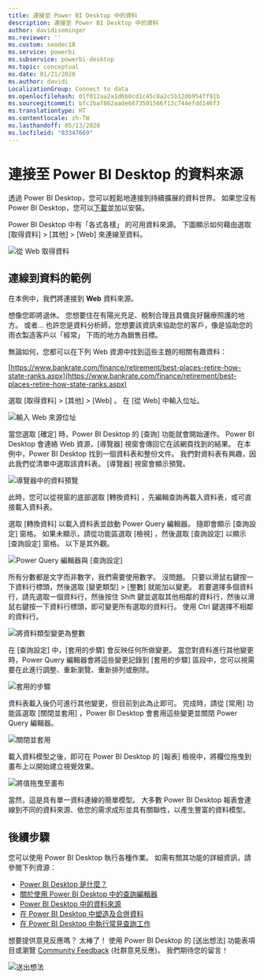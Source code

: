 ```yaml
---
title: 連接至 Power BI Desktop 中的資料
description: 連接至 Power BI Desktop 中的資料
author: davidiseminger
ms.reviewer: ''
ms.custom: seodec18
ms.service: powerbi
ms.subservice: powerbi-desktop
ms.topic: conceptual
ms.date: 01/21/2020
ms.author: davidi
LocalizationGroup: Connect to data
ms.openlocfilehash: 01f012aa2a1d6b0cd1c45c8a2c5b12d6954ff91b
ms.sourcegitcommit: bfc2baf862aade6873501566f13c744efdd146f3
ms.translationtype: HT
ms.contentlocale: zh-TW
ms.lasthandoff: 05/13/2020
ms.locfileid: "83347669"
---
```

# <a name="connect-to-data-sources-in-power-bi-desktop"></a>連接至 Power BI Desktop 的資料來源

透過 Power BI Desktop，您可以輕鬆地連接到持續擴展的資料世界。 如果您沒有 Power BI Desktop，您可以[下載](https://go.microsoft.com/fwlink/?LinkID=521662)並加以安裝。

Power BI Desktop 中有「各式各樣」  的可用資料來源。 下圖顯示如何藉由選取 [取得資料]   > [其他]   > [Web]  來連線至資料。

![從 Web 取得資料](media/desktop-connect-to-data/get-data-from-the-web.png)

## <a name="example-of-connecting-to-data"></a>連線到資料的範例

在本例中，我們將連接到 **Web** 資料來源。

想像您即將退休。 您想要住在有陽光充足、稅制合理且具備良好醫療照護的地方。 或者… 也許您是資料分析師，您想要該資訊來協助您的客戶，像是協助您的雨衣製造客戶以「經常」  下雨的地方為銷售目標。

無論如何，您都可以在下列 Web 資源中找到這些主題的相關有趣資料：

[https://www.bankrate.com/finance/retirement/best-places-retire-how-state-ranks.aspx](https://www.bankrate.com/finance/retirement/best-places-retire-how-state-ranks.aspx)

選取 [取得資料]   > [其他]   > [Web]  。 在 [從 Web]  中輸入位址。

![輸入 Web 來源位址](media/desktop-connect-to-data/connecttodata_3.png)

當您選取 [確定]  時，Power BI Desktop 的 [查詢]  功能就會開始運作。 Power BI Desktop 會連絡 Web 資源，[導覽器]  視窗會傳回它在該網頁找到的結果。 在本例中，Power BI Desktop 找到一個資料表和整份文件。 我們對資料表有興趣，因此我們從清單中選取該資料表。 [導覽器]  視窗會顯示預覽。

![導覽器中的資料預覽](media/desktop-connect-to-data/datasources_fromnavigatordialog.png)

此時，您可以從視窗的底部選取 [轉換資料]  ，先編輯查詢再載入資料表，或可直接載入資料表。

選取 [轉換資料]  以載入資料表並啟動 Power Query 編輯器。 隨即會顯示 [查詢設定]  窗格。 如果未顯示，請從功能區選取 [檢視]  ，然後選取 [查詢設定]  以顯示 [查詢設定]  窗格。 以下是其外觀。

![Power Query 編輯器與 [查詢設定]](media/desktop-connect-to-data/designer_gsg_editquery.png)

所有分數都是文字而非數字，我們需要使用數字。 沒問題。 只要以滑鼠右鍵按一下資料行標頭，然後選取 [變更類型]   > [整數]  就能加以變更。 若要選擇多個資料行，請先選取一個資料行，然後按住 Shift 鍵並選取其他相鄰的資料行，然後以滑鼠右鍵按一下資料行標頭，即可變更所有選取的資料行。 使用 Ctrl 鍵選擇不相鄰的資料行。

![將資料類型變更為整數](media/desktop-connect-to-data/designer_gsg_changedatatype.png)

在 [查詢設定]  中，[套用的步驟]  會反映任何所做變更。 當您對資料進行其他變更時，Power Query 編輯器會將這些變更記錄到 [套用的步驟]  區段中，您可以視需要在此進行調整、重新瀏覽、重新排列或刪除。

![套用的步驟](media/desktop-connect-to-data/designer_gsg_appliedsteps_changedtype.png)

資料表載入後仍可進行其他變更，但目前到此為止即可。 完成時，請從 [常用]  功能區選取 [關閉並套用]  ，Power BI Desktop 會套用這些變更並關閉 Power Query 編輯器。

![關閉並套用](media/desktop-connect-to-data/connecttodata_closenload.png)

載入資料模型之後，即可在 Power BI Desktop 的 [報表]  檢視中，將欄位拖曳到畫布上以開始建立視覺效果。

![將值拖曳至畫布](media/desktop-connect-to-data/connecttodata_dragontoreportview.png)

當然，這是具有單一資料連線的簡單模型。 大多數 Power BI Desktop 報表會連線到不同的資料來源、依您的需求成形並具有關聯性，以產生豐富的資料模型。

## <a name="next-steps"></a>後續步驟
您可以使用 Power BI Desktop 執行各種作業。 如需有關其功能的詳細資訊，請參閱下列資源：

* [Power BI Desktop 是什麼？](../fundamentals/desktop-what-is-desktop.md)
* [關於使用 Power BI Desktop 中的查詢編輯器](../transform-model/desktop-query-overview.md)
* [Power BI Desktop 中的資料來源](desktop-data-sources.md)
* [在 Power BI Desktop 中塑造及合併資料](desktop-shape-and-combine-data.md)
* [在 Power BI Desktop 中執行常見查詢工作](../transform-model/desktop-common-query-tasks.md)   

想要提供意見反應嗎？ 太棒了！ 使用 Power BI Desktop 的 [送出想法]  功能表項目或瀏覽 [Community Feedback](https://community.powerbi.com/t5/Community-Feedback/bd-p/community-feedback) (社群意見反應)。 我們期待您的留言！

![送出想法](media/desktop-connect-to-data/sendfeedback.png)

